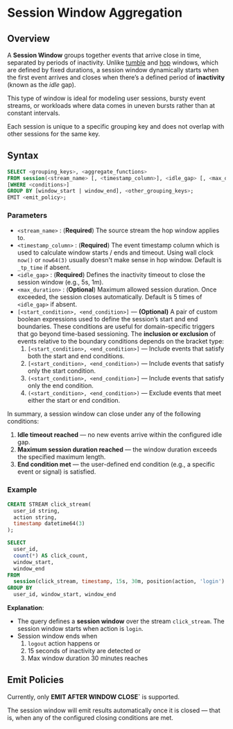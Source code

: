 # Session Window Aggregation

## Overview

A **Session Window** groups together events that arrive close in time, separated by periods of inactivity. Unlike [tumble](/tumble-aggregation) and [hop](/hop-aggregation) windows, which are defined by fixed durations, a session window dynamically starts when the first event arrives and closes when there’s a defined period of **inactivity** (known as the *idle* gap).

This type of window is ideal for modeling user sessions, bursty event streams, or workloads where data comes in uneven bursts rather than at constant intervals.

Each session is unique to a specific grouping key and does not overlap with other sessions for the same key.

## Syntax

```sql
SELECT <grouping_keys>, <aggregate_functions>
FROM session(<stream_name> [, <timestamp_column>], <idle_gap> [, <max_duration>] [, <start_condition>, <end_condition>])
[WHERE <conditions>]
GROUP BY [window_start | window_end], <other_grouping_keys>;
EMIT <emit_policy>;
```

### Parameters

- `<stream_name>` : (**Required**) The source stream the hop window applies to. 
- `<timestamp_column>` : (**Required**) The event timestamp column which is used to calculate window starts / ends and timeout. Using wall clock `now()` or `now64(3)` usually doesn't make sense in hop window. Default is `_tp_time` if absent. 
- `<idle_gap>` : (**Required**) Defines the inactivity timeout to close the session window (e.g., 5s, 1m).
- `<max_duration>` : (**Optional**) Maximum allowed session duration. Once exceeded, the session closes automatically. Default is 5 times of `<idle_gap>` if absent. 
- `[<start_condition>, <end_condition>]` — **(Optional)** A pair of custom boolean expressions used to define the session’s start and end boundaries. These conditions are useful for domain-specific triggers that go beyond time-based sessioning. The **inclusion or exclusion** of events relative to the boundary conditions depends on the bracket type:
    1. `[<start_condition>, <end_condition>]` — Include events that satisfy both the start and end conditions.
    2. `[<start_condition>, <end_condition>)` — Include events that satisfy only the start condition.
    3. `(<start_condition>, <end_condition>]` — Include events that satisfy only the end condition.
    4. `(<start_condition>, <end_condition>)` — Exclude events that meet either the start or end condition.

In summary, a session window can close under any of the following conditions:
1. **Idle timeout reached** — no new events arrive within the configured idle gap.
2. **Maximum session duration reached** — the window duration exceeds the specified maximum length.
3. **End condition met** — the user-defined end condition (e.g., a specific event or signal) is satisfied.

### Example

```sql
CREATE STREAM click_stream(
  user_id string,
  action string,
  timestamp datetime64(3)
);

SELECT
  user_id,
  count(*) AS click_count,
  window_start,
  window_end
FROM
  session(click_stream, timestamp, 15s, 30m, position(action, 'login') > 0, position(action, 'logout') > 0)
GROUP BY
  user_id, window_start, window_end
```

**Explanation**:
- The query defines a **session window** over the stream `click_stream`. The session window starts  when action is `login`. 
- Session window ends when  
  1. `logout` action happens or
  2. 15 seconds of inactivity are detected or
  3. Max window duration 30 minutes reaches  

## Emit Policies

Currently, only **EMIT AFTER WINDOW CLOSE`** is supported.

The session window will emit results automatically once it is closed — that is, when any of the configured closing conditions are met.
